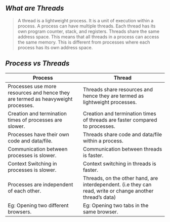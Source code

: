 *What are Threads*
--------------------
> A thread is a lightweight process. It is a unit of execution within a process. A process can have multiple threads. Each thread has its own program counter, stack, and registers. Threads share the same address space. This means that all threads in a process can access the same memory. This is different from processes where each process has its own address space.


*Process vs Threads*
--------------------
| Process |	Thread |
| --- | --- |
| Processes use more resources and hence they are termed as heavyweight processes. | Threads share resources and hence they are termed as lightweight processes. |
| Creation and termination times of processes are slower. | Creation and termination times of threads are faster compared to processes. |
| Processes have their own code and data/file. | Threads share code and data/file within a process. |
| Communication between processes is slower. | Communication between threads is faster. |
| Context Switching in processes is slower. | Context switching in threads is faster. |
| Processes are independent of each other. | Threads, on the other hand, are interdependent. (i.e they can read, write or change another thread’s data) |
| Eg: Opening two different browsers. | Eg: Opening two tabs in the same browser. |

